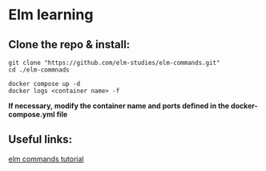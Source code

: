 # Elm learning

## Clone the repo & install:

```
git clone "https://github.com/elm-studies/elm-commands.git"
cd ./elm-commnads

docker compose up -d
docker logs <container name> -f

```

**If necessary, modify the container name and ports defined in the docker-compose.yml file**

## Useful links:

[elm commands tutorial](https://www.tutorialspoint.com/elm/elm_commands.htm)
